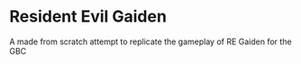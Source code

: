 # Resident Evil Gaiden
 A made from scratch attempt to replicate the gameplay of RE Gaiden for the GBC
